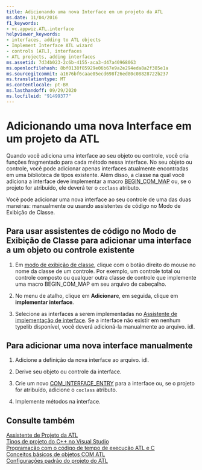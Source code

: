 ```yaml
---
title: Adicionando uma nova Interface em um projeto da ATL
ms.date: 11/04/2016
f1_keywords:
- vc.appwiz.ATL.interface
helpviewer_keywords:
- interfaces, adding to ATL objects
- Implement Interface ATL wizard
- controls [ATL], interfaces
- ATL projects, adding interfaces
ms.assetid: 7d34b023-2c6b-4155-aca3-d47a40968063
ms.openlocfilehash: 8bf0138f85929e06b67e9a2e294eda8a2f385e1a
ms.sourcegitcommit: a1676bf6caae05ecd698f26ed80c08828722b237
ms.translationtype: MT
ms.contentlocale: pt-BR
ms.lasthandoff: 09/29/2020
ms.locfileid: "91499377"
---
```

# <a name="adding-a-new-interface-in-an-atl-project"></a>Adicionando uma nova Interface em um projeto da ATL

Quando você adiciona uma interface ao seu objeto ou controle, você cria funções fragmentado para cada método nessa interface. No seu objeto ou controle, você pode adicionar apenas interfaces atualmente encontradas em uma biblioteca de tipos existente. Além disso, a classe na qual você adiciona a interface deve implementar a macro [BEGIN_COM_MAP](com-map-macros.md#begin_com_map) ou, se o projeto for atribuído, ele deverá ter o `coclass` atributo.

Você pode adicionar uma nova interface ao seu controle de uma das duas maneiras: manualmente ou usando assistentes de código no Modo de Exibição de Classe.

## <a name="to-use-code-wizards-in-class-view-to-add-an-interface-to-an-existing-object-or-control"></a>Para usar assistentes de código no Modo de Exibição de Classe para adicionar uma interface a um objeto ou controle existente

1. Em [modo de exibição de classe](/visualstudio/ide/viewing-the-structure-of-code), clique com o botão direito do mouse no nome da classe de um controle. Por exemplo, um controle total ou controle composto ou qualquer outra classe de controle que implemente uma macro BEGIN_COM_MAP em seu arquivo de cabeçalho.

1. No menu de atalho, clique em **Adicionar**e, em seguida, clique em **implementar interface**.

1. Selecione as interfaces a serem implementadas no [Assistente de implementação de interface](../../ide/implementing-an-interface-visual-cpp.md#implement-interface-wizard). Se a interface não existir em nenhum typelib disponível, você deverá adicioná-la manualmente ao arquivo. idl.

## <a name="to-add-a-new-interface-manually"></a>Para adicionar uma nova interface manualmente

1. Adicione a definição da nova interface ao arquivo. idl.

1. Derive seu objeto ou controle da interface.

1. Crie um novo [COM_INTERFACE_ENTRY](com-interface-entry-macros.md#com_interface_entry) para a interface ou, se o projeto for atribuído, adicione o `coclass` atributo.

1. Implemente métodos na interface.

## <a name="see-also"></a>Consulte também

[Assistente de Projeto da ATL](../../atl/reference/atl-project-wizard.md)<br/>
[Tipos de projeto do C++ no Visual Studio](../../build/reference/visual-cpp-project-types.md)<br/>
[Programação com o código de tempo de execução ATL e C](../../atl/programming-with-atl-and-c-run-time-code.md)<br/>
[Conceitos básicos de objetos COM ATL](../../atl/fundamentals-of-atl-com-objects.md)<br/>
[Configurações padrão do projeto do ATL](../../atl/reference/default-atl-project-configurations.md)
